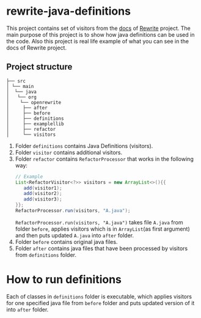 # rewrite-java-definitions

This project contains set of visitors from the [docs](https://docs.openrewrite.org/java/refactoring-java-source-code) of [Rewrite](https://github.com/openrewrite/rewrite) project. The main purpose of this project is to show how java definitions can be used in the code. Also this project is real life example of what you can see in the docs of Rewrite project.

## Project structure

```
├── src
│ └── main
│  └── java
│   └── org
│    └── openrewrite
│     ├── after
│     ├── before
│     ├── definitions
│     ├── examplellib
│     ├── refactor
│     └── visitors
```

1) Folder `definitions` contains Java Definitions (visitors).
2) Folder `visitor` contains additional visitors.
3) Folder `refactor` contains `RefactorProcessor` that works in the following way:
    ```java
    // Example
    List<RefactorVisitor<?>> visitors = new ArrayList<>(){{
       add(visitor1);
       add(visitor2);
       add(visitor3);
    }};
    RefactorProcessor.run(visitors, "A.java");
    ``` 
    `RefactorProcessor.run(visitors, "A.java")` takes file `A.java` from folder `before`, applies visitors which is in `ArrayList`(as first argument) and then puts updated `A.java` into `after` folder.
 4)  Folder `before` contains original java files.
 5)  Folder `after` contains java files that have been processed by visitors from `definitions` folder.
 
 # How to run definitions
 Each of classes in `definitions` folder is executable, which applies visitors for one specified java file from `before` folder and puts updated version of it into `after` folder.
